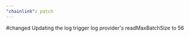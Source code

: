 ```yaml
---
"chainlink": patch
---
```


#changed Updating the log trigger log provider's readMaxBatchSize to 56
